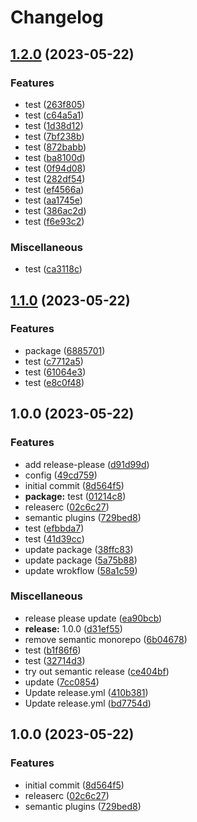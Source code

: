 # Changelog

## [1.2.0](https://github.com/fshovchko/esl-monorepo-test/compare/release-please-action-v1.1.0...release-please-action-v1.2.0) (2023-05-22)


### Features

* test ([263f805](https://github.com/fshovchko/esl-monorepo-test/commit/263f805482383c5999749a0d9ced6270677c41f0))
* test ([c64a5a1](https://github.com/fshovchko/esl-monorepo-test/commit/c64a5a1065ffceb14f37fcd65715afff1a5e7bb6))
* test ([1d38d12](https://github.com/fshovchko/esl-monorepo-test/commit/1d38d12a91b643efaffe1f7930f31cbd9ddc67cb))
* test ([7bf238b](https://github.com/fshovchko/esl-monorepo-test/commit/7bf238b2cfe507946ee9a09f77d6f8533cea9115))
* test ([872babb](https://github.com/fshovchko/esl-monorepo-test/commit/872babb2caa7d4ee1ff495cd402ed4a879d5caed))
* test ([ba8100d](https://github.com/fshovchko/esl-monorepo-test/commit/ba8100dbd22f0554af1ce70f97fde61ba97f0cc7))
* test ([0f94d08](https://github.com/fshovchko/esl-monorepo-test/commit/0f94d089d781aa35fc913f48f369a13bd7b59790))
* test ([282df54](https://github.com/fshovchko/esl-monorepo-test/commit/282df546e1390b85664186259361feb2e5b73158))
* test ([ef4566a](https://github.com/fshovchko/esl-monorepo-test/commit/ef4566a3961089573eeb9b153ff99a7069e893fd))
* test ([aa1745e](https://github.com/fshovchko/esl-monorepo-test/commit/aa1745e67360669f8f70b2ed50a94a141adbafee))
* test ([386ac2d](https://github.com/fshovchko/esl-monorepo-test/commit/386ac2dee44039610728a09b33a30ac28a1b9c1b))
* test ([f6e93c2](https://github.com/fshovchko/esl-monorepo-test/commit/f6e93c260d6d984accf9f6ea2db1adb96b3ee25e))


### Miscellaneous

* test ([ca3118c](https://github.com/fshovchko/esl-monorepo-test/commit/ca3118cae19b6af1a4b79453eab5755e8de44569))

## [1.1.0](https://github.com/fshovchko/esl-monorepo-test/compare/release-please-action-v1.0.0...release-please-action-v1.1.0) (2023-05-22)


### Features

* package ([6885701](https://github.com/fshovchko/esl-monorepo-test/commit/6885701b8b9dea8e9cdf987148be113d3bc8b2a4))
* test ([c7712a5](https://github.com/fshovchko/esl-monorepo-test/commit/c7712a5f8cada769de5615920ef83702383cf4ba))
* test ([61064e3](https://github.com/fshovchko/esl-monorepo-test/commit/61064e396eeb2175022bc25657613a886ad60e78))
* test ([e8c0f48](https://github.com/fshovchko/esl-monorepo-test/commit/e8c0f48315308f5ad0a51cfbbd3b31308fe5bda4))

## 1.0.0 (2023-05-22)


### Features

* add release-please ([d91d99d](https://github.com/fshovchko/esl-monorepo-test/commit/d91d99d27b6262b89b881a5b7ca91a8c0ed40729))
* config ([49cd759](https://github.com/fshovchko/esl-monorepo-test/commit/49cd759269431a4516883a22e015595bd16333dd))
* initial commit ([8d564f5](https://github.com/fshovchko/esl-monorepo-test/commit/8d564f5d97c6a258fe3c557ae3d5d240fe963599))
* **package:** test ([01214c8](https://github.com/fshovchko/esl-monorepo-test/commit/01214c89743a05c029fc65e4eb3f4a6490559e98))
* releaserc ([02c6c27](https://github.com/fshovchko/esl-monorepo-test/commit/02c6c2708823d19ce576a0058595d0d223fe2c62))
* semantic plugins ([729bed8](https://github.com/fshovchko/esl-monorepo-test/commit/729bed85d961e1d770ad9fe83b2e27b253656bc3))
* test ([efbbda7](https://github.com/fshovchko/esl-monorepo-test/commit/efbbda72bc6f6edae59569c59163a45b7fc911c0))
* test ([41d39cc](https://github.com/fshovchko/esl-monorepo-test/commit/41d39ccc03a3edff875811be0489e7f706d8ed0f))
* update package ([38ffc83](https://github.com/fshovchko/esl-monorepo-test/commit/38ffc8387046c5e5cb030bb67a0870ed262cfea0))
* update package ([5a75b88](https://github.com/fshovchko/esl-monorepo-test/commit/5a75b88975cf290e73bc000931ff270bdf664fb8))
* update wrokflow ([58a1c59](https://github.com/fshovchko/esl-monorepo-test/commit/58a1c59059cb39343518beed33ac70c2713a42fd))


### Miscellaneous

* release please update ([ea90bcb](https://github.com/fshovchko/esl-monorepo-test/commit/ea90bcb3fe67249c6658427b27d877b22fad2b2b))
* **release:** 1.0.0 ([d31ef55](https://github.com/fshovchko/esl-monorepo-test/commit/d31ef5538efc30f5957234003946803666654305))
* remove semantic monorepo ([6b04678](https://github.com/fshovchko/esl-monorepo-test/commit/6b04678746ac95d69da8df5bbfacd72e9513fbbb))
* test ([b1f86f6](https://github.com/fshovchko/esl-monorepo-test/commit/b1f86f61f0afe396a8120ea6f2cd022180e1d941))
* test ([32714d3](https://github.com/fshovchko/esl-monorepo-test/commit/32714d371c7199b38da2d19c60648699c9ddf598))
* try out semantic release ([ce404bf](https://github.com/fshovchko/esl-monorepo-test/commit/ce404bf7f3a596e659c1052915418103484e5954))
* update ([7cc0854](https://github.com/fshovchko/esl-monorepo-test/commit/7cc08545f5693e5c6d26fb1c84b59ac3ad2a1728))
* Update release.yml ([410b381](https://github.com/fshovchko/esl-monorepo-test/commit/410b3819cd6d78436b079a19a8eca90d809aa034))
* Update release.yml ([bd7754d](https://github.com/fshovchko/esl-monorepo-test/commit/bd7754d154c2a6d68af2be9c1843b01104ed1a04))

## 1.0.0 (2023-05-22)


### Features

* initial commit ([8d564f5](https://github.com/fshovchko/esl-monorepo-test/commit/8d564f5d97c6a258fe3c557ae3d5d240fe963599))
* releaserc ([02c6c27](https://github.com/fshovchko/esl-monorepo-test/commit/02c6c2708823d19ce576a0058595d0d223fe2c62))
* semantic plugins ([729bed8](https://github.com/fshovchko/esl-monorepo-test/commit/729bed85d961e1d770ad9fe83b2e27b253656bc3))
